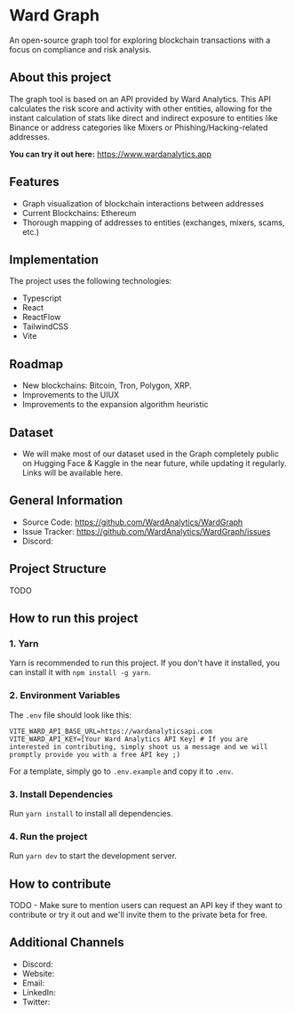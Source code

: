 # Ward Graph

An open-source graph tool for exploring blockchain transactions with a focus on compliance and risk analysis.

## About this project

The graph tool is based on an API provided by Ward Analytics. This API calculates the risk score and activity with other entities, allowing for the instant calculation of stats like direct and indirect exposure to entities like Binance or address categories like Mixers or Phishing/Hacking-related addresses.

**You can try it out here:** https://www.wardanalytics.app

## Features

- Graph visualization of blockchain interactions between addresses
- Current Blockchains: Ethereum
- Thorough mapping of addresses to entities (exchanges, mixers, scams, etc.)

## Implementation

The project uses the following technologies:

- Typescript
- React
- ReactFlow
- TailwindCSS
- Vite

## Roadmap

- New blockchains: Bitcoin, Tron, Polygon, XRP.
- Improvements to the UIUX
- Improvements to the expansion algorithm heuristic

## Dataset

- We will make most of our dataset used in the Graph completely public on Hugging Face & Kaggle in the near future, while updating it regularly. Links will be available here.

## General Information

- Source Code: https://github.com/WardAnalytics/WardGraph
- Issue Tracker: https://github.com/WardAnalytics/WardGraph/issues
- Discord:

## Project Structure

TODO

## How to run this project

### 1. Yarn

Yarn is recommended to run this project. If you don't have it installed, you can install it with `npm install -g yarn`.

### 2. Environment Variables

The `.env` file should look like this:

```shell
VITE_WARD_API_BASE_URL=https://wardanalyticsapi.com
VITE_WARD_API_KEY=[Your Ward Analytics API Key] # If you are interested in contributing, simply shoot us a message and we will promptly provide you with a free API key ;)
```

For a template, simply go to `.env.example` and copy it to `.env`.

### 3. Install Dependencies

Run `yarn install` to install all dependencies.

### 4. Run the project

Run `yarn dev` to start the development server.

## How to contribute

TODO - Make sure to mention users can request an API key if they want to contribute or try it out and we'll invite them to the private beta for free.

## Additional Channels

- Discord:
- Website:
- Email:
- LinkedIn:
- Twitter:
